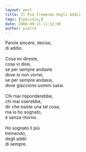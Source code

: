 ```yaml
---
layout: post
title: Il Più Tremendo Degli Addii
tags: [speciale,]
date: 2008-09-21 11:12:00
author: pietro
---
```

Parole sincere, decise,<br/>di addio.<br/><br/>Cosa mi direste,<br/>cosa vi direi,<br/>se per sempre andaste<br/>dove io non vorrei,<br/>se per sempre andassi,<br/>dove giacciono uomini sassi.<br/><br/>Chi mai risponderebbe,<br/>chi mai oserebbe,<br/>dir che esiste una tal cosa,<br/>ma io ho sognato,<br/>è senza ritorno.<br/><br/>Ho sognato il più<br/>tremendo,<br/>degli addii<br/>di sempre.
